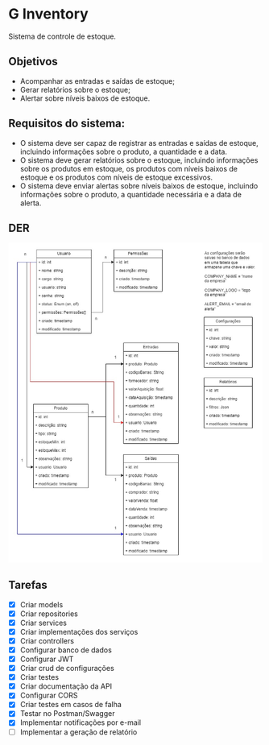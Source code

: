 # G Inventory
Sistema de controle de estoque.

## Objetivos
- Acompanhar as entradas e saídas de estoque;
- Gerar relatórios sobre o estoque;
- Alertar sobre níveis baixos de estoque.

## Requisitos do sistema:
- O sistema deve ser capaz de registrar as entradas e saídas de estoque, incluindo informações sobre o produto, a quantidade e a data. 
- O sistema deve gerar relatórios sobre o estoque, incluindo informações sobre os produtos em estoque, os produtos com níveis baixos de estoque e os produtos com níveis de estoque excessivos. 
- O sistema deve enviar alertas sobre níveis baixos de estoque, incluindo informações sobre o produto, a quantidade necessária e a data de alerta.

## DER
![Diagrama de Entidade e Relacionamento](der.jpg)

## Tarefas
- [x] Criar models
- [x] Criar repositories
- [x] Criar services
- [x] Criar implementações dos serviços
- [x] Criar controllers
- [x] Configurar banco de dados
- [x] Configurar JWT
- [x] Criar crud de configurações
- [x] Criar testes
- [x] Criar documentação da API
- [x] Configurar CORS
- [x] Criar testes em casos de falha
- [x] Testar no Postman/Swagger
- [x] Implementar notificações por e-mail
- [ ] Implementar a geração de relatório
